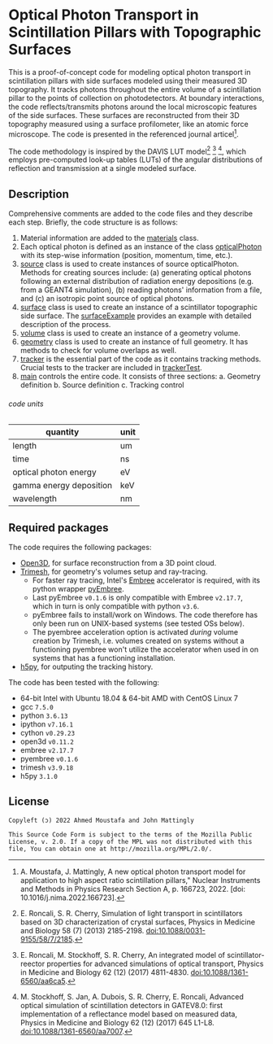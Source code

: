 # Optical Photon Transport in Scintillation Pillars with Topographic Surfaces #

This is a proof-of-concept code for modeling optical photon transport in scintillation pillars with side surfaces modeled using their measured 3D topography. It tracks photons throughout the entire volume of a scintillation pillar to the points of collection on photodetectors. At boundary interactions, the code reflects/transmits photons around the local microscopic features of the side surfaces. These surfaces are reconstructed from their 3D topography measured using a surface profilometer, like an atomic force microscope. The code is presented in the referenced journal articel[^1].

The code methodology is inspired by the DAVIS LUT model[^2] [^3] [^4], which employs pre-computed look-up tables (LUTs) of the angular distributions of reflection and transmission at a single modeled surface.

## Description
Comprehensive comments are added to the code files and they describe each step. Briefly, the code structure is as follows:
1. Material information are added to the [materials] class.
2. Each optical photon is defined as an instance of the class [opticalPhoton] with its step-wise information (position, momentum, time, etc.).
3. [source] class is used to create instances of source opticalPhoton. Methods for creating sources include: (a) generating optical photons following an external distribution of radiation energy depositions (e.g. from a GEANT4 simulation), (b) reading photons' information from a file, and (c) an isotropic point source of optical photons.
4. [surface] class is used to create an instance of a scintillator topographic side surface. The [surfaceExample] provides an example with detailed description of the process.
5. [volume] class is used to create an instance of a geometry volume.
6. [geometry] class is used to create an instance of full geometry. It has methods to check for volume overlaps as well.
7. [tracker] is the essential part of the code as it contains tracking methods. Crucial tests to the tracker are included in [trackerTest].
8. [main] controls the entire code. It consists of three sections:
a. Geometry definition
b. Source definition
c. Tracking control

###### code units
|  quantity                   |    unit  |
|  -------------------------- | -------- |
| length                      |     um   |
| time                        |     ns   |
| optical photon energy       |     eV   |
| gamma energy deposition     |    keV   |
| wavelength                  |     nm   |

## Required packages
The code requires the following packages:
- [Open3D], for surface reconstruction from a 3D point cloud.
- [Trimesh], for geometry's volumes setup and ray-tracing.
    - For faster ray tracing, Intel's [Embree] accelerator is required, with its python wrapper [pyEmbree].
    - Last pyEmbree `v0.1.6` is only compatible with Embree `v2.17.7`, which in turn is only compatible with python `v3.6`.
    - pyEmbree fails to install/work on Windows. The code therefore has only been run on UNIX-based systems (see tested OSs below).
    - The pyembree acceleration option is activated _during_ volume creation by Trimesh, i.e. volumes created on systems without a functioning pyembree won't utilize the accelerator when used in on systems that has a functioning installation.
- [h5py], for outputing the tracking history.


The code has been tested with the following:
- 64-bit Intel with Ubuntu 18.04 & 64-bit AMD with CentOS Linux 7
- gcc `7.5.0`
- python `3.6.13`
- ipython `v7.16.1`
- cython `v0.29.23`
- open3d `v0.11.2`
- embree `v2.17.7`
- pyembree `v0.1.6`
- trimesh `v3.9.18`
- h5py `3.1.0`

[^1]: A. Moustafa, J. Mattingly, A new optical photon transport model for application to high aspect ratio scintillation pillars," Nuclear Instruments and Methods in Physics Research Section A, p. 166723, 2022. [doi: 10.1016/j.nima.2022.166723].
[^2]: E. Roncali, S. R. Cherry, Simulation of light transport in scintillators based on 3D characterization of crystal surfaces, Physics in Medicine and Biology 58 (7) (2013) 2185-2198. [doi:10.1088/0031-9155/58/7/2185].
[^3]: E. Roncali, M. Stockhoff, S. R. Cherry, An integrated model of scintillator-reector properties for advanced simulations of optical transport, Physics in Medicine and Biology 62 (12) (2017) 4811-4830. [doi:10.1088/1361-6560/aa6ca5].
[^4]: M. Stockhoff, S. Jan, A. Dubois, S. R. Cherry, E. Roncali, Advanced optical simulation of scintillation detectors in GATEV8.0: first implementation of a reflectance model based on measured data, Physics in Medicine and Biology 62 (12) (2017) 645 L1-L8. [doi:10.1088/1361-6560/aa7007].


[Open3D]: <http://www.open3d.org/docs/release/introduction.html>
[Trimesh]: < https://trimsh.org/index.html>
[Embree]: <https://www.embree.org/>
[pyEmbree]: <https://github.com/scopatz/pyembree>
[h5py]: <https://www.h5py.org/>
[doi:10.1088/0031-9155/58/7/2185]: <https://dx.doi.org/10.1088/0031-9155/58/7/2185>
[doi:10.1088/1361-6560/aa6ca5]: <https://dx.doi.org/10.1088/1361-6560/aa6ca5>
[doi:10.1088/1361-6560/aa7007]: <https://dx.doi.org/10.1088/1361-6560/aa7007>

[materials]: <src/materials.py>
[opticalPhoton]: <src/opticalPhoton.py>
[source]: <src/source.py>
[surface]: <src/surface.py>
[surfaceExample]: <examples/surfaces modeling/README.md>
[volume]: <src/volume.py>
[geometry]: <src/geometry.py>
[tracker]: <src/tracker.py>
[trackerTest]: <tests/tracker/volumeIntersections.py>
[main]: <main.py>



## License

	Copyleft (ɔ) 2022 Ahmed Moustafa and John Mattingly

    This Source Code Form is subject to the terms of the Mozilla Public
    License, v. 2.0. If a copy of the MPL was not distributed with this
    file, You can obtain one at http://mozilla.org/MPL/2.0/.

